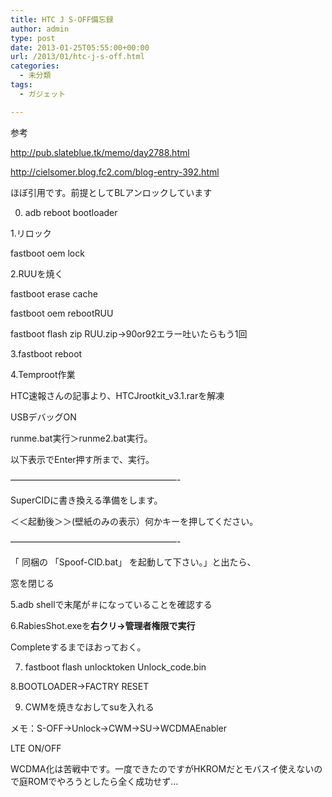 ```yaml
---
title: HTC J S-OFF備忘録
author: admin
type: post
date: 2013-01-25T05:55:00+00:00
url: /2013/01/htc-j-s-off.html
categories:
  - 未分類
tags:
  - ガジェット

---
```

参考

<http://pub.slateblue.tk/memo/day2788.html>

<http://cielsomer.blog.fc2.com/blog-entry-392.html>

ほぼ引用です。前提としてBLアンロックしています

0. adb reboot bootloader

1.リロック

fastboot oem lock

2.RUUを焼く

fastboot erase cache

fastboot oem rebootRUU

fastboot flash zip RUU.zip→90or92エラー吐いたらもう1回

3.fastboot reboot

4.Temproot作業

HTC速報さんの記事より、HTCJrootkit_v3.1.rarを解凍

USBデバッグON

runme.bat実行＞runme2.bat実行。

以下表示でEnter押す所まで、実行。

&#8212;&#8212;&#8212;&#8212;&#8212;&#8212;&#8212;&#8212;&#8212;&#8212;&#8212;&#8212;&#8212;&#8212;&#8212;&#8212;&#8212;&#8212;&#8212;-

SuperCIDに書き換える準備をします。

＜＜起動後＞＞(壁紙のみの表示）何かキーを押してください。

&#8212;&#8212;&#8212;&#8212;&#8212;&#8212;&#8212;&#8212;&#8212;&#8212;&#8212;&#8212;&#8212;&#8212;&#8212;&#8212;&#8212;&#8212;&#8212;-



「 同梱の 「Spoof-CID.bat」 を起動して下さい。」と出たら、

窓を閉じる

5.adb shellで末尾が＃になっていることを確認する

6.RabiesShot.exeを**右クリ→管理者権限で実行**

Completeするまでほおっておく。

7. fastboot flash unlocktoken Unlock_code.bin

8.BOOTLOADER→FACTRY RESET

9. CWMを焼きなおしてsuを入れる

メモ：S-OFF→Unlock→CWM→SU→WCDMAEnabler

LTE ON/OFF

WCDMA化は苦戦中です。一度できたのですがHKROMだとモバスイ使えないので庭ROMでやろうとしたら全く成功せず…
